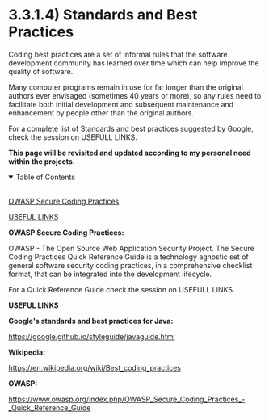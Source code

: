 # 3.3.1.4) Standards and Best Practices

Coding best practices are a set of informal rules that the software development community has learned over time which can help improve the quality of software.

Many computer programs remain in use for far longer than the original authors ever envisaged (sometimes 40 years or more), so any rules need to facilitate both initial development and subsequent maintenance and enhancement by people other than the original authors.

For a complete list of Standards and best practices suggested by Google, check the session on USEFULL LINKS.

**This page will be revisited and updated according to my personal need within the projects.**

<details open>
<summary>Table of Contents</summary>
<br>

[OWASP Secure Coding Practices](#h1)

[USEFUL LINKS](#h2)

</details>

<a name="h1"/>

**OWASP Secure Coding Practices:**

OWASP - The Open Source Web Application Security Project. The Secure Coding Practices Quick Reference Guide is a technology agnostic set of general software security coding practices, in a comprehensive checklist format, that can be integrated into the development lifecycle.

For a Quick Reference Guide check the session on USEFULL LINKS.

<a name="h2"/>

**USEFUL LINKS**

**Google's standards and best practices for Java:**

https://google.github.io/styleguide/javaguide.html


**Wikipedia:**

https://en.wikipedia.org/wiki/Best_coding_practices

**OWASP:**

https://www.owasp.org/index.php/OWASP_Secure_Coding_Practices_-_Quick_Reference_Guide